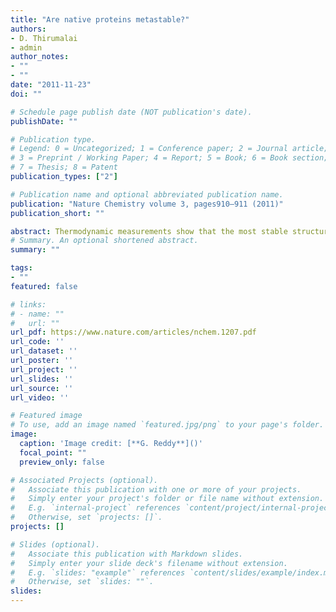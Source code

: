 ```yaml
---
title: "Are native proteins metastable?"
authors:
- D. Thirumalai 
- admin
author_notes:
- ""
- ""
date: "2011-11-23"
doi: ""

# Schedule page publish date (NOT publication's date).
publishDate: ""

# Publication type.
# Legend: 0 = Uncategorized; 1 = Conference paper; 2 = Journal article;
# 3 = Preprint / Working Paper; 4 = Report; 5 = Book; 6 = Book section;
# 7 = Thesis; 8 = Patent
publication_types: ["2"]

# Publication name and optional abbreviated publication name.
publication: "Nature Chemistry volume 3, pages910–911 (2011)"
publication_short: ""

abstract: Thermodynamic measurements show that the most stable structural form of a number of proteins under cellular conditions is fibrillar, implying that their functional states may only be metastable.
# Summary. An optional shortened abstract.
summary: ""

tags:
- ""
featured: false

# links:
# - name: ""
#   url: ""
url_pdf: https://www.nature.com/articles/nchem.1207.pdf
url_code: ''
url_dataset: ''
url_poster: ''
url_project: ''
url_slides: ''
url_source: ''
url_video: ''

# Featured image
# To use, add an image named `featured.jpg/png` to your page's folder. 
image:
  caption: 'Image credit: [**G. Reddy**]()'
  focal_point: ""
  preview_only: false

# Associated Projects (optional).
#   Associate this publication with one or more of your projects.
#   Simply enter your project's folder or file name without extension.
#   E.g. `internal-project` references `content/project/internal-project/index.md`.
#   Otherwise, set `projects: []`.
projects: []

# Slides (optional).
#   Associate this publication with Markdown slides.
#   Simply enter your slide deck's filename without extension.
#   E.g. `slides: "example"` references `content/slides/example/index.md`.
#   Otherwise, set `slides: ""`.
slides:
---
```

